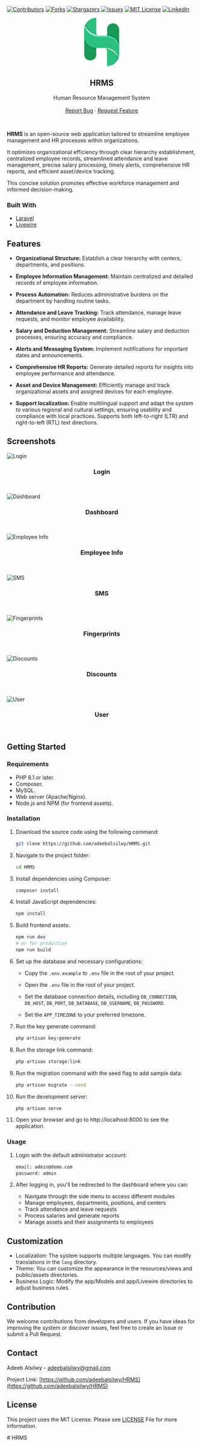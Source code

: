 [![Contributors][contributors-shield]][contributors-url]
[![Forks][forks-shield]][forks-url]
[![Stargazers][stars-shield]][stars-url]
[![Issues][issues-shield]][issues-url]
[![MIT License][license-shield]][license-url]
[![LinkedIn][linkedin-shield]][linkedin-url]

<p align="center">
  <a href="https://github.com/adeebalsilwy/HRMS">
    <img src="public/assets/img/logo/logo_128.png" alt="Logo">
  </a>

  <h2 align="center">HRMS</h2>

  <p align="center">
    Human Resource Management System
    <br />
    <br />
    <a href="https://github.com/adeebalsilwy/HRMS/issues">Report Bug</a>
    ·
    <a href="https://github.com/adeebalsilwy/HRMS/issues">Request Feature</a>
  </p>
</p>
<br />

**HRMS** is an open-source web application tailored to streamline employee management and HR processes within organizations.

It optimizes organizational efficiency through clear hierarchy establishment, centralized employee records, streamlined attendance and leave management, precise salary processing, timely alerts, comprehensive HR reports, and efficient asset/device tracking.

This concise solution promotes effective workforce management and informed decision-making.

### Built With
* [Laravel](https://laravel.com)
* [Livewire](https://livewire.laravel.com)

## Features

- **Organizational Structure:** Establish a clear hierarchy with centers, departments, and positions.

- **Employee Information Management:** Maintain centralized and detailed records of employee information.

- **Process Automation:** Reduces administrative burdens on the department by handling routine tasks.

- **Attendance and Leave Tracking:** Track attendance, manage leave requests, and monitor employee availability.

- **Salary and Deduction Management:** Streamline salary and deduction processes, ensuring accuracy and compliance.

- **Alerts and Messaging System:** Implement notifications for important dates and announcements.

- **Comprehensive HR Reports:** Generate detailed reports for insights into employee performance and attendance.

- **Asset and Device Management:** Efficiently manage and track organizational assets and assigned devices for each employee.

- **Support localization:** Enable multilingual support and adapt the system to various regional and cultural settings, ensuring usability and compliance with local practices. Supports both left-to-right (LTR) and right-to-left (RTL) text directions.

## Screenshots 

![Login](https://github.com/amralsaleeh/HRMS/assets/9991208/ea5a3024-3ecd-43c4-8350-1cbb79396bb1)
<h3 align="center">Login</h3>
<br/>

![Dashboard](https://github.com/amralsaleeh/HRMS/assets/9991208/a23907bf-0229-479b-aa53-71d1fd6ae6fa)
<h3 align="center">Dashboard</h3>
<br/>

![Employee Info](https://github.com/amralsaleeh/HRMS/assets/9991208/e52d38de-f68d-4aa5-a126-16af75ce1faa)
<h3 align="center">Employee Info</h3>
<br/>

![SMS](https://github.com/amralsaleeh/HRMS/assets/9991208/b1a66e9d-7b2c-4897-9313-630a5a88acab)
<h3 align="center">SMS</h3>
<br/>

![Fingerprints](https://github.com/amralsaleeh/HRMS/assets/9991208/5a25f002-065d-445d-ae17-ed1e5035bf48)
<h3 align="center">Fingerprints</h3>
<br/>

![Discounts](https://github.com/amralsaleeh/HRMS/assets/9991208/edb3fb25-4ec3-4bd7-b232-348ee66466b7)
<h3 align="center">Discounts</h3>
<br/>

![User](https://github.com/amralsaleeh/HRMS/assets/9991208/8d522284-a835-4be3-91fb-2076f77e4fb6)
<h3 align="center">User</h3>
<br/>

## Getting Started

### Requirements
- PHP 8.1 or later.
- Composer.
- MySQL.
- Web server (Apache/Nginx).
- Node.js and NPM (for frontend assets).

### Installation

1. Download the source code using the following command:

   ```bash
   git clone https://github.com/adeebalsilwy/HRMS.git

2. Navigate to the project folder:
   
    ```bash
    cd HRMS

3. Install dependencies using Composer:
   
    ```bash
    composer install

4. Install JavaScript dependencies:
   
    ```bash
    npm install

5. Build frontend assets:
   
    ```bash
    npm run dev
    # or for production
    npm run build

6. Set up the database and necessary configurations:

    - Copy the `.env.example` to `.env` file in the root of your project.
      
    - Open the `.env` file in the root of your project.

    - Set the database connection details, including `DB_CONNECTION`, `DB_HOST`, `DB_PORT`, `DB_DATABASE`, `DB_USERNAME`, `DB_PASSWORD`.
      
    - Set the `APP_TIMEZONE` to your preferred timezone.

7. Run the key generate command:
   
    ```bash
    php artisan key:generate

8. Run the storage link command:
   
    ```bash
    php artisan storage:link

9. Run the migration command with the seed flag to add sample data:
   
    ```bash
    php artisan migrate --seed

10. Run the development server:
   
    ```bash
    php artisan serve

11. Open your browser and go to http://localhost:8000 to see the application.

    
### Usage
1. Login with the default administrator account:
    
    ```bash
    email: admin@demo.com
    password: admin

2. After logging in, you'll be redirected to the dashboard where you can:
   - Navigate through the side menu to access different modules
   - Manage employees, departments, positions, and centers
   - Track attendance and leave requests
   - Process salaries and generate reports
   - Manage assets and their assignments to employees

## Customization
- Localization: The system supports multiple languages. You can modify translations in the `lang` directory.
- Theme: You can customize the appearance in the resources/views and public/assets directories.
- Business Logic: Modify the app/Models and app/Livewire directories to adjust business rules.

## Contribution
We welcome contributions from developers and users. If you have ideas for improving the system or discover issues, feel free to create an Issue or submit a Pull Request.

## Contact

Adeeb Alsilwy - adeebalsilwy@gmail.com

Project Link: [https://github.com/adeebalsilwy/HRMS](https://github.com/adeebalsilwy/HRMS)

## License
This project uses the MIT License. Please see [LICENSE](LICENSE.md) File for more information.

<!-- MARKDOWN LINKS & IMAGES -->
<!-- https://www.markdownguide.org/basic-syntax/#reference-style-links -->
[contributors-shield]: https://img.shields.io/github/contributors/adeebalsilwy/HRMS.svg?style=flat-square
[contributors-url]: https://github.com/adeebalsilwy/HRMS/graphs/contributors
[forks-shield]: https://img.shields.io/github/forks/adeebalsilwy/HRMS.svg?style=flat-square
[forks-url]: https://github.com/adeebalsilwy/HRMS/network/members
[stars-shield]: https://img.shields.io/github/stars/adeebalsilwy/HRMS.svg?style=flat-square
[stars-url]: https://github.com/adeebalsilwy/HRMS/stargazers
[issues-shield]: https://img.shields.io/github/issues/adeebalsilwy/HRMS.svg?style=flat-square
[issues-url]: https://github.com/adeebalsilwy/HRMS/issues
[license-shield]: https://img.shields.io/github/license/adeebalsilwy/HRMS.svg?style=flat-square
[license-url]: https://github.com/adeebalsilwy/HRMS/blob/master/LICENSE.md
[linkedin-shield]: https://img.shields.io/badge/-LinkedIn-black.svg?style=flat-square&logo=linkedin&colorB=555
[linkedin-url]: https://linkedin.com/in/adeebalsilwy
#   H R M S 
 
 